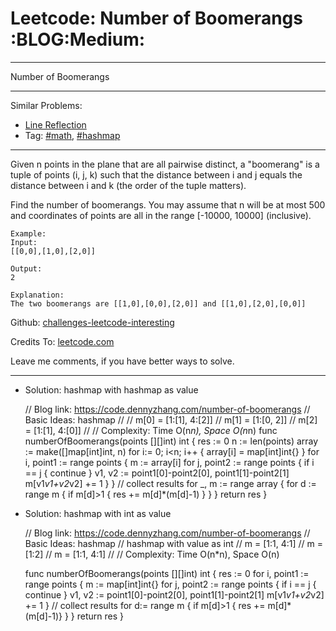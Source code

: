 
# Leetcode: Number of Boomerangs     :BLOG:Medium:

---

Number of Boomerangs  

---

Similar Problems:  

-   [Line Reflection](https://code.dennyzhang.com/line-reflection)
-   Tag: [#math](https://code.dennyzhang.com/tag/math), [#hashmap](https://code.dennyzhang.com/tag/hashmap)

---

Given n points in the plane that are all pairwise distinct, a "boomerang" is a tuple of points (i, j, k) such that the distance between i and j equals the distance between i and k (the order of the tuple matters).  

Find the number of boomerangs. You may assume that n will be at most 500 and coordinates of points are all in the range [-10000, 10000] (inclusive).  

    Example:
    Input:
    [[0,0],[1,0],[2,0]]
    
    Output:
    2
    
    Explanation:
    The two boomerangs are [[1,0],[0,0],[2,0]] and [[1,0],[2,0],[0,0]]

Github: [challenges-leetcode-interesting](https://github.com/DennyZhang/challenges-leetcode-interesting/tree/master/problems/number-of-boomerangs)  

Credits To: [leetcode.com](https://leetcode.com/problems/number-of-boomerangs/description/)  

Leave me comments, if you have better ways to solve.  

---

-   Solution: hashmap with hashmap as value

    // Blog link: https://code.dennyzhang.com/number-of-boomerangs
    // Basic Ideas: hashmap
    //
    // m[0] = [1:[1], 4:[2]]
    // m[1] = [1:[0, 2]]
    // m[2] = [1:[1], 4:[0]]
    //
    // Complexity: Time O(n*n), Space O(n*n)
    func numberOfBoomerangs(points [][]int) int {
      res := 0
      n := len(points)
      array := make([]map[int]int, n)
      for i:= 0; i<n; i++ { array[i] = map[int]int{} }
      for i, point1 := range points {
        m := array[i]
        for j, point2 := range points {
          if i == j { continue }
          v1, v2 := point1[0]-point2[0], point1[1]-point2[1]
          m[v1*v1+v2*v2] += 1
        }
      }
      // collect results
      for _, m := range array {
        for d := range m {
          if m[d]>1 {
    	res += m[d]*(m[d]-1)
          }
        }
      }
      return res
    }

-   Solution: hashmap with int as value

    // Blog link: https://code.dennyzhang.com/number-of-boomerangs
    // Basic Ideas: hashmap
    //    hashmap with value as int
    // m = [1:1, 4:1]
    // m = [1:2]
    // m = [1:1, 4:1]
    //
    // Complexity: Time O(n*n), Space O(n)
    
    func numberOfBoomerangs(points [][]int) int {
      res := 0
      for i, point1 := range points {
        m := map[int]int{}
        for j, point2 := range points {
          if i == j { continue }
          v1, v2 := point1[0]-point2[0], point1[1]-point2[1]
          m[v1*v1+v2*v2] += 1
        }
        // collect results
        for d:= range m {
    	if m[d]>1 { res += m[d]*(m[d]-1)}
        }
      }
      return res
    }

